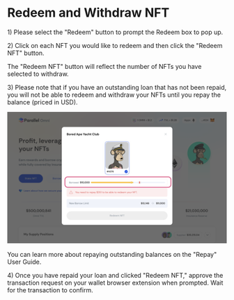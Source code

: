 # Redeem and Withdraw NFT

1\) Please select the "Redeem" button to prompt the Redeem box to pop up.

2\) Click on each NFT you would like to redeem and then click the "Redeem NFT" button.

The "Redeem NFT" button will reflect the number of NFTs you have selected to withdraw.

3\) Please note that if you have an outstanding loan that has not been repaid, you will not be able to redeem and withdraw your NFTs until you repay the balance (priced in USD).

![](<../../.gitbook/assets/image (122).png>)

You can learn more about repaying outstanding balances on the "Repay" User Guide.

4\) Once you have repaid your loan and clicked "Redeem NFT," approve the transaction request on your wallet browser extension when prompted. Wait for the transaction to confirm.&#x20;
